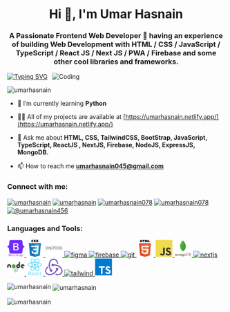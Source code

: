 <head> <meta name="google-site-verification" content="cNBuH2grzecvLTfEF83gyC1gHqH9j-3ppJFCA3F1qrY" /> </head>
<h1 align="center">Hi 👋, I'm Umar Hasnain</h1>
<h3 align="center">A Passionate Frontend Web Developer 🚀 having an experience of building Web Development with HTML / CSS / JavaScript / TypeScript / React JS / Next JS / PWA / Firebase and some other cool libraries and frameworks.</h3>

<a href="https://git.io/typing-svg"><img src="https://readme-typing-svg.demolab.com?font=Fira+Code&pause=1000&color=1E698A&center=true&vCenter=true&width=435&lines=Umar+Hasnain+Here;Frontend+Developer;Passionate+JavaScript+Developer" alt="Typing SVG" /></a>
<img align="right" alt="Coding" width="400" src="https://images.squarespace-cdn.com/content/v1/5769fc401b631bab1addb2ab/1541580611624-TE64QGKRJG8SWAIUS7NS/ke17ZwdGBToddI8pDm48kPoswlzjSVMM-SxOp7CV59BZw-zPPgdn4jUwVcJE1ZvWQUxwkmyExglNqGp0IvTJZamWLI2zvYWH8K3-s_4yszcp2ryTI0HqTOaaUohrI8PI6FXy8c9PWtBlqAVlUS5izpdcIXDZqDYvprRqZ29Pw0o/coding-freak.gif">
<p align="left"> <img src="https://komarev.com/ghpvc/?username=umarhasnain&label=Profile%20views&color=0e75b6&style=flat" alt="umarhasnain" /> </p>

- 🌱 I’m currently learning **Python**

- 👨‍💻 All of my projects are available at [https://umarhasnain.netlify.app/](https://umarhasnain.netlify.app/)

- 💬 Ask me about **HTML, CSS, TailwindCSS, BootStrap, JavaScript, TypeScript, ReactJS , NextJS, Firebase, NodeJS, ExpressJS, MongoDB.**

- 📫 How to reach me **umarhasnain045@gmail.com**

<h3 align="left">Connect with me:</h3>
<p align="left">
<a href="https://dev.to/umarhasnain" target="blank"><img align="center" src="https://raw.githubusercontent.com/rahuldkjain/github-profile-readme-generator/master/src/images/icons/Social/devto.svg" alt="umarhasnain" height="30" width="40" /></a>
<a href="https://linkedin.com/in/umarhasnain" target="blank"><img align="center" src="https://raw.githubusercontent.com/rahuldkjain/github-profile-readme-generator/master/src/images/icons/Social/linked-in-alt.svg" alt="umarhasnain" height="30" width="40" /></a>
<a href="https://fb.com/umarhasnain078" target="blank"><img align="center" src="https://raw.githubusercontent.com/rahuldkjain/github-profile-readme-generator/master/src/images/icons/Social/facebook.svg" alt="umarhasnain078" height="30" width="40" /></a>
<a href="https://instagram.com/umarhasnain078" target="blank"><img align="center" src="https://raw.githubusercontent.com/rahuldkjain/github-profile-readme-generator/master/src/images/icons/Social/instagram.svg" alt="umarhasnain078" height="30" width="40" /></a>
<a href="https://www.youtube.com/c/@umarhasnain456" target="blank"><img align="center" src="https://raw.githubusercontent.com/rahuldkjain/github-profile-readme-generator/master/src/images/icons/Social/youtube.svg" alt="@umarhasnain456" height="30" width="40" /></a>
</p>

<h3 align="left">Languages and Tools:</h3>
<p align="left"> <a href="https://getbootstrap.com" target="_blank" rel="noreferrer"> <img src="https://raw.githubusercontent.com/devicons/devicon/master/icons/bootstrap/bootstrap-plain-wordmark.svg" alt="bootstrap" width="40" height="40"/> </a> <a href="https://www.w3schools.com/css/" target="_blank" rel="noreferrer"> <img src="https://raw.githubusercontent.com/devicons/devicon/master/icons/css3/css3-original-wordmark.svg" alt="css3" width="40" height="40"/> </a> <a href="https://expressjs.com" target="_blank" rel="noreferrer"> <img src="https://raw.githubusercontent.com/devicons/devicon/master/icons/express/express-original-wordmark.svg" alt="express" width="40" height="40"/> </a> <a href="https://www.figma.com/" target="_blank" rel="noreferrer"> <img src="https://www.vectorlogo.zone/logos/figma/figma-icon.svg" alt="figma" width="40" height="40"/> </a> <a href="https://firebase.google.com/" target="_blank" rel="noreferrer"> <img src="https://www.vectorlogo.zone/logos/firebase/firebase-icon.svg" alt="firebase" width="40" height="40"/> </a> <a href="https://git-scm.com/" target="_blank" rel="noreferrer"> <img src="https://www.vectorlogo.zone/logos/git-scm/git-scm-icon.svg" alt="git" width="40" height="40"/> </a> <a href="https://www.w3.org/html/" target="_blank" rel="noreferrer"> <img src="https://raw.githubusercontent.com/devicons/devicon/master/icons/html5/html5-original-wordmark.svg" alt="html5" width="40" height="40"/> </a> <a href="https://developer.mozilla.org/en-US/docs/Web/JavaScript" target="_blank" rel="noreferrer"> <img src="https://raw.githubusercontent.com/devicons/devicon/master/icons/javascript/javascript-original.svg" alt="javascript" width="40" height="40"/> </a> <a href="https://www.mongodb.com/" target="_blank" rel="noreferrer"> <img src="https://raw.githubusercontent.com/devicons/devicon/master/icons/mongodb/mongodb-original-wordmark.svg" alt="mongodb" width="40" height="40"/> </a> <a href="https://nextjs.org/" target="_blank" rel="noreferrer"> <img src="https://cdn.worldvectorlogo.com/logos/nextjs-2.svg" alt="nextjs" width="40" height="40"/> </a> <a href="https://nodejs.org" target="_blank" rel="noreferrer"> <img src="https://raw.githubusercontent.com/devicons/devicon/master/icons/nodejs/nodejs-original-wordmark.svg" alt="nodejs" width="40" height="40"/> </a> <a href="https://reactjs.org/" target="_blank" rel="noreferrer"> <img src="https://raw.githubusercontent.com/devicons/devicon/master/icons/react/react-original-wordmark.svg" alt="react" width="40" height="40"/> </a> <a href="https://redux.js.org" target="_blank" rel="noreferrer"> <img src="https://raw.githubusercontent.com/devicons/devicon/master/icons/redux/redux-original.svg" alt="redux" width="40" height="40"/> </a> <a href="https://tailwindcss.com/" target="_blank" rel="noreferrer"> <img src="https://www.vectorlogo.zone/logos/tailwindcss/tailwindcss-icon.svg" alt="tailwind" width="40" height="40"/> </a> <a href="https://www.typescriptlang.org/" target="_blank" rel="noreferrer"> <img src="https://raw.githubusercontent.com/devicons/devicon/master/icons/typescript/typescript-original.svg" alt="typescript" width="40" height="40"/> </a> </p>

<p><img align="left" src="https://github-readme-stats.vercel.app/api/top-langs?username=umarhasnain&show_icons=true&locale=en&layout=compact" alt="umarhasnain" /></p>

<p>&nbsp;<img align="center" src="https://github-readme-stats.vercel.app/api?username=umarhasnain&show_icons=true&locale=en" alt="umarhasnain" /></p>

<p><img align="center" src="https://github-readme-streak-stats.herokuapp.com/?user=umarhasnain&" alt="umarhasnain" /></p>

